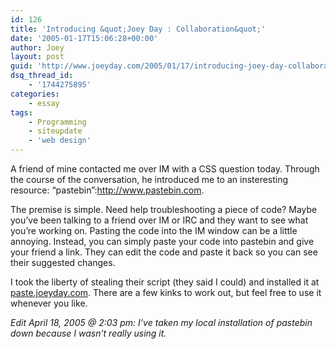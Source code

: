 ```yaml
---
id: 126
title: 'Introducing &quot;Joey Day : Collaboration&quot;'
date: '2005-01-17T15:06:28+00:00'
author: Joey
layout: post
guid: 'http://www.joeyday.com/2005/01/17/introducing-joey-day-collaboration'
dsq_thread_id:
    - '1744275895'
categories:
    - essay
tags:
    - Programming
    - siteupdate
    - 'web design'
---
```


A friend of mine contacted me over IM with a CSS question today. Through the course of the conversation, he introduced me to an insteresting resource: “pastebin”:http://www.pastebin.com.

The premise is simple. Need help troubleshooting a piece of code? Maybe you’ve been talking to a friend over IM or IRC and they want to see what you’re working on. Pasting the code into the IM window can be a little annoying. Instead, you can simply paste your code into pastebin and give your friend a link. They can edit the code and paste it back so you can see their suggested changes.

I took the liberty of stealing their script (they said I could) and installed it at <span style="text-decoration: underline;">paste.joeyday.com</span>. There are a few kinks to work out, but feel free to use it whenever you like.

*Edit April 18, 2005 @ 2:03 pm: I’ve taken my local installation of pastebin down because I wasn’t really using it.*